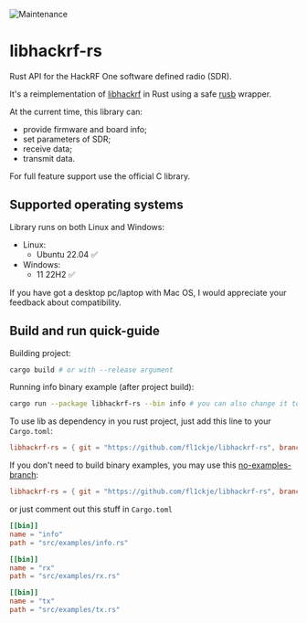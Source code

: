 ![Maintenance](https://img.shields.io/badge/maintenance-stable-green)

# libhackrf-rs
Rust API for the HackRF One software defined radio (SDR).

It's a reimplementation of [libhackrf] in Rust using a safe [rusb] wrapper.

At the current time, this library can:
* provide firmware and board info;
* set parameters of SDR;
* receive data;
* transmit data.

For full feature support use the official C library.

## Supported operating systems
Library runs on both Linux and Windows:
* Linux:
  - Ubuntu 22.04 :white_check_mark:
* Windows:
  - 11 22H2 :white_check_mark:

If you have got a desktop pc/laptop with Mac OS, I would appreciate your feedback about compatibility.

## Build and run quick-guide
Building project:
```sh
cargo build # or with --release argument
```
Running info binary example (after project build):
```sh
cargo run --package libhackrf-rs --bin info # you can also change it to rx or tx
```
To use lib as dependency in you rust project, just add this line to your `Cargo.toml`:
```toml
libhackrf-rs = { git = "https://github.com/fl1ckje/libhackrf-rs", branch = "master" }
```
If you don't need to build binary examples, you may use this [no-examples-branch]:
```toml
libhackrf-rs = { git = "https://github.com/fl1ckje/libhackrf-rs", branch = "no-examples" }
```
or just comment out this stuff in `Cargo.toml`
```toml
[[bin]]
name = "info"
path = "src/examples/info.rs"

[[bin]]
name = "rx"
path = "src/examples/rx.rs"

[[bin]]
name = "tx"
path = "src/examples/tx.rs"
```

[rusb]: https://github.com/a1ien/rusb
[HackRF One]: https://greatscottgadgets.com/hackrf/one/
[libhackrf]: https://github.com/greatscottgadgets/hackrf/tree/master/host
[no-examples-branch]: https://github.com/fl1ckje/libhackrf-rs/tree/no-examples
